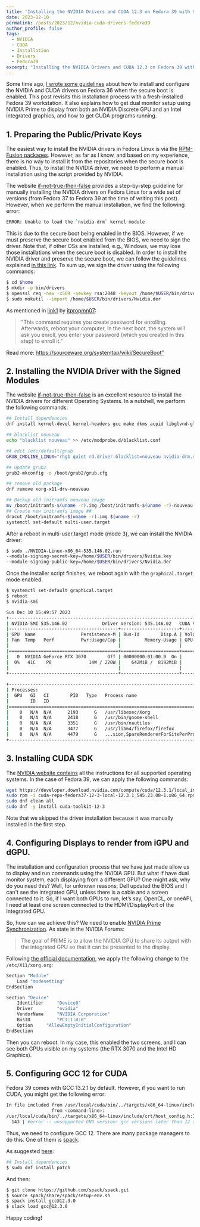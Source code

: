 ```yaml
---
title: 'Installing the NVIDIA Drivers and CUDA 12.3 on Fedora 39 with Secure Boot Enabled'
date: 2023-12-10
permalink: /posts/2023/12/nvidia-cuda-drivers-fedora39
author_profile: false
tags:
  - NVIDIA
  - CUDA
  - Installation
  - Drivers
  - Fedora39 
excerpt: "Installing the NVIDIA Drivers and CUDA 12.3 on Fedora 39 with Secure Boot Enabled."
---
```


Some time ago, [I wrote some guidelines](https://snatverk.blogspot.com/2022/04/installing-nvidia-driver-and-cuda-on.html) about how to install and configure the NVIDIA and CUDA drivers on Fedora 36 when the secure boot is enabled. This post revisits this installation process with a fresh-installed Fedora 39 workstation. It also explains how to get dual monitor setup using NVIDIA Prime to display from both an NVIDIA Discrete GPU and an Intel integrated graphics, and how to get CUDA programs running.


## 1. Preparing the Public/Private Keys

The easiest way to install the NVIDIA drivers in Fedora Linux is via the [RPM-Fusion packages](https://phoenixnap.com/kb/fedora-nvidia-drivers). 
However, as far as I know, and based on my experience, there is no way to install it from the repositories when the secure boot is enabled. 
Thus, to install the NVIDIA driver, we need to perform a manual installation using the script provided by NVIDIA. 

The website [if-not-true-then-false](https://www.if-not-true-then-false.com/2015/fedora-nvidia-guide) provides a step-by-step guideline for manually installing the NVIDIA drivers on Fedora Linux for a wide set of versions (from Fedora 37 to Fedora 39 at the time of writing this post). 
However, when we perform the manual installation, we find the following error:


```bash
ERROR: Unable to load the `nvidia-drm` kernel module
```

This is due to the secure boot being enabled in the BIOS. 
However, if we must preserve the secure boot enabled from the BIOS, we need to sign the driver. Note that, if other OSs are installed, e.g., Windows, we may lose those installations when the secure boot is disabled. In order to install the NVIDIA driver and preserve the secure boot, we can follow the guidelines explained [in this link](https://askubuntu.com/questions/1023036/how-to-install-nvidia-driver-with-secure-boot-enabled). 
To sum up, we sign the driver using the following commands:

```bash
$ cd $home 
$ mkdir -p bin/drivers 
$ openssl req -new -x509 -newkey rsa:2048 -keyout /home/$USER/bin/drivers/Nvidia.key -outform DER -out /home/$USER/bin/drivers/Nvidia.der -nodes -days 100000 -subj "/CN=Graphics Drivers"
$ sudo mokutil --import /home/$USER/bin/drivers/Nvidia.der
```

As mentioned in [link1](https://askubuntu.com/questions/1023036/how-to-install-nvidia-driver-with-secure-boot-enabled) by [itpropmn07](https://askubuntu.com/users/843562/itpropmn07):

 > "This command requires you create password for enrolling. Afterwards, reboot your computer, in the next boot, the system will ask you enroll, you enter your password (which you created in this step) to enroll it."
 
 Read more: https://sourceware.org/systemtap/wiki/SecureBoot”

## 2. Installing the NVIDIA Driver with the Signed Modules

The website [if-not-true-then-false](https://www.if-not-true-then-false.com/2015/fedora-nvidia-guide) is an excellent resource to install the NVIDIA drivers for different Operating Systems. 
In a nutshell, we perform the following commands:

```bash
## Install dependencies
dnf install kernel-devel kernel-headers gcc make dkms acpid libglvnd-glx libglvnd-opengl libglvnd-devel pkgconfig

## blacklist nouveau
echo "blacklist nouveau" >> /etc/modprobe.d/blacklist.conf

## edit /etc/default/grub
GRUB_CMDLINE_LINUX="rhgb quiet rd.driver.blacklist=nouveau nvidia-drm.modeset=1"

## Update grub2
grub2-mkconfig -o /boot/grub2/grub.cfg

## remove old package
dnf remove xorg-x11-drv-nouveau

## Backup old initramfs nouveau image 
mv /boot/initramfs-$(uname -r).img /boot/initramfs-$(uname -r)-nouveau.img
## Create new initramfs image ##
dracut /boot/initramfs-$(uname -r).img $(uname -r)
systemctl set-default multi-user.target

```

After a reboot in multi-user.target mode (mode 3), we can install the NVIDIA driver: 

```bash
$ sudo ./NVIDIA-Linux-x86_64-535.146.02.run
--module-signing-secret-key=/home/$USER/bin/drivers/Nvidia.key 
--module-signing-public-key=/home/$USER/bin/drivers/Nvidia.der
```

Once the installer script finishes, we reboot again with the `graphical.target` mode enabled.

```bash
$ systemctl set-default graphical.target
$ reboot
$ nvidia-smi 

Sun Dec 10 15:49:57 2023       
+---------------------------------------------------------------------------------------+
| NVIDIA-SMI 535.146.02             Driver Version: 535.146.02   CUDA Version: 12.2     |
|-----------------------------------------+----------------------+----------------------+
| GPU  Name                 Persistence-M | Bus-Id        Disp.A | Volatile Uncorr. ECC |
| Fan  Temp   Perf          Pwr:Usage/Cap |         Memory-Usage | GPU-Util  Compute M. |
|                                         |                      |               MIG M. |
|=========================================+======================+======================|
|   0  NVIDIA GeForce RTX 3070        Off | 00000000:01:00.0  On |                  N/A |
|  0%   41C    P8              14W / 220W |    642MiB /  8192MiB |     28%      Default |
|                                         |                      |                  N/A |
+-----------------------------------------+----------------------+----------------------+
                                                                                         
+---------------------------------------------------------------------------------------+
| Processes:                                                                            |
|  GPU   GI   CI        PID   Type   Process name                            GPU Memory |
|        ID   ID                                                             Usage      |
|=======================================================================================|
|    0   N/A  N/A      2193      G   /usr/libexec/Xorg                           203MiB |
|    0   N/A  N/A      2418      G   /usr/bin/gnome-shell                        187MiB |
|    0   N/A  N/A      3351      G   /usr/bin/nautilus                             9MiB |
|    0   N/A  N/A      3477      G   /usr/lib64/firefox/firefox                  135MiB |
|    0   N/A  N/A      4479      G   ...sion,SpareRendererForSitePerProcess       92MiB |
+---------------------------------------------------------------------------------------+ 
```


## 3. Installing CUDA SDK


The [NVIDIA website contains](https://developer.nvidia.com/cuda-downloads?target_os=Linux&target_arch=x86_64&Distribution=Fedora&target_version=37&target_type=rpm_local) all the instructions for all supported operating systems. 
In the case of Fedora 39, we can apply the following commands:


```bash
wget https://developer.download.nvidia.com/compute/cuda/12.3.1/local_installers/cuda-repo-fedora37-12-3-local-12.3.1_545.23.08-1.x86_64.rpm
sudo rpm -i cuda-repo-fedora37-12-3-local-12.3.1_545.23.08-1.x86_64.rpm
sudo dnf clean all
sudo dnf -y install cuda-toolkit-12-3
```

Note that we skipped the driver installation because it was manually installed in the first step.


## 4. Configuring Displays to render from iGPU and dGPU. 

The installation and configuration process that we have just made allow us to display and run commands using the NVIDIA GPU. But what if have dual monitor system, each displaying from a different GPU? 
One might ask, why do you need this? Well, for unknown reasons, Dell updated the BIOS and I can't see the integrated GPU, unless there is a cable and a screen connected to it. 
So, if I want both GPUs to run, let’s say, OpenCL, or oneAPI, I need at least one screen connected to the HDMI/DisplayPort of the Integrated GPU. 

So, how can we achieve this? We need to enable [NVIDIA Prime Synchronization](https://forums.developer.nvidia.com/t/prime-and-prime-synchronization/44423). 
As state in the NVIDIA Forums: 

 > The goal of PRIME is to allow the NVIDIA GPU to share its output with the integrated GPU so that it can be presented to the display.


Following [the official documentation](http://us.download.nvidia.com/XFree86/Linux-x86_64/370.23/README/randr14.html), we apply the following change to the `/etc/X11/xorg.org`:

```bash
Section "Module"
    Load "modesetting"
EndSection

Section "Device"
    Identifier     "Device0"
    Driver         "nvidia"
    VendorName     "NVIDIA Corporation"
    BusID          "PCI:1:0:0"
    Option 	   "AllowEmptyInitialConfiguration"
EndSection
```

Then you can reboot. In my case, this enabled the two screens, and I can see both GPUs visible on my systems (the RTX 3070 and the Intel HD Graphics).


## 5. Configuring GCC 12 for CUDA 

Fedora 39 comes with GCC 13.2.1 by default. However, if you want to run CUDA, you might get the following error:

```bash
In file included from /usr/local/cuda/bin/../targets/x86_64-linux/include/cuda_runtime.h:82,
                 from <command-line>:
/usr/local/cuda/bin/../targets/x86_64-linux/include/crt/host_config.h:143:2: error: #error -- unsupported GNU version! gcc versions later than 12 are not supported! The nvcc flag '-allow-unsupported-compiler' can be used to override this version check; however, using an unsupported host compiler may cause compilation failure or incorrect run time execution. Use at your own risk.
  143 | #error -- unsupported GNU version! gcc versions later than 12 are not supported! The nvcc flag '-allow-unsupported-compiler' can be used to override this version check; however, using an unsupported host compiler may cause compilation failure or incorrect run time execution. Use at your own risk.
```

Thus, we need to configure GCC 12. 
There are many package managers to do this. 
One of them is [spack](https://github.com/spack/spack).

As suggested [here](https://jchuynh.medium.com/how-to-solve-cuda-incompatibility-with-high-versions-of-gcc-f47ef966bb15):


```bash
## Install dependencies
$ sudo dnf install patch 
```

And then: 

```bash
$ git clone https://github.com/spack/spack.git
$ source spack/share/spack/setup-env.sh
$ spack install gcc@12.3.0 
$ slack load gcc@12.3.0
```

Happy coding! 


